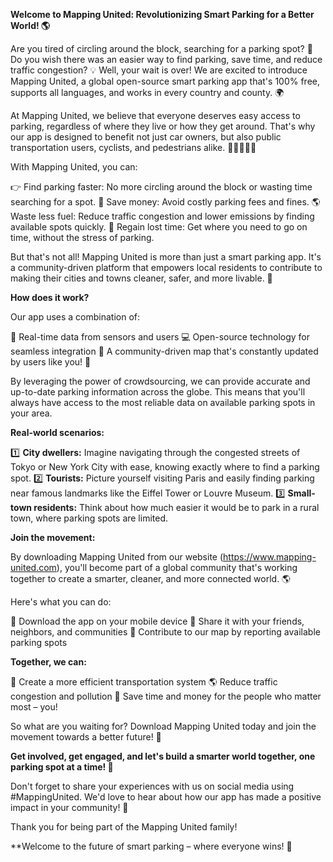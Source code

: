 **Welcome to Mapping United: Revolutionizing Smart Parking for a Better World! 🌎**

Are you tired of circling around the block, searching for a parking spot? 🚗 Do you wish there was an easier way to find parking, save time, and reduce traffic congestion? 💡 Well, your wait is over! We are excited to introduce Mapping United, a global open-source smart parking app that's 100% free, supports all languages, and works in every country and county. 🌍

At Mapping United, we believe that everyone deserves easy access to parking, regardless of where they live or how they get around. That's why our app is designed to benefit not just car owners, but also public transportation users, cyclists, and pedestrians alike. 🚴‍♀️🚌🚶‍♂️

With Mapping United, you can:

👉 Find parking faster: No more circling around the block or wasting time searching for a spot.
💸 Save money: Avoid costly parking fees and fines.
🌎 Waste less fuel: Reduce traffic congestion and lower emissions by finding available spots quickly.
🌟 Regain lost time: Get where you need to go on time, without the stress of parking.

But that's not all! Mapping United is more than just a smart parking app. It's a community-driven platform that empowers local residents to contribute to making their cities and towns cleaner, safer, and more livable. 🌟

**How does it work?**

Our app uses a combination of:

📍 Real-time data from sensors and users
💻 Open-source technology for seamless integration
🔴 A community-driven map that's constantly updated by users like you! 🤝

By leveraging the power of crowdsourcing, we can provide accurate and up-to-date parking information across the globe. This means that you'll always have access to the most reliable data on available parking spots in your area.

**Real-world scenarios:**

1️⃣ **City dwellers:** Imagine navigating through the congested streets of Tokyo or New York City with ease, knowing exactly where to find a parking spot.
2️⃣ **Tourists:** Picture yourself visiting Paris and easily finding parking near famous landmarks like the Eiffel Tower or Louvre Museum.
3️⃣ **Small-town residents:** Think about how much easier it would be to park in a rural town, where parking spots are limited.

**Join the movement:**

By downloading Mapping United from our website (https://www.mapping-united.com), you'll become part of a global community that's working together to create a smarter, cleaner, and more connected world. 🌎

Here's what you can do:

📲 Download the app on your mobile device
🤝 Share it with your friends, neighbors, and communities
💬 Contribute to our map by reporting available parking spots

**Together, we can:**

🌟 Create a more efficient transportation system
🌎 Reduce traffic congestion and pollution
💸 Save time and money for the people who matter most – you!

So what are you waiting for? Download Mapping United today and join the movement towards a better future! 🚀

**Get involved, get engaged, and let's build a smarter world together, one parking spot at a time! 🌟**

Don't forget to share your experiences with us on social media using #MappingUnited. We'd love to hear about how our app has made a positive impact in your community! 💬

Thank you for being part of the Mapping United family!

**Welcome to the future of smart parking – where everyone wins! 🎉